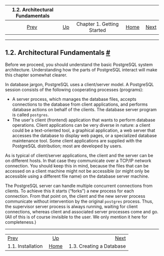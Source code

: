 <!--?xml version="1.0" encoding="UTF-8" standalone="no"?-->

|           1.2. Architectural Fundamentals          |                                                        |                            |                                                       |                                                            |
| :------------------------------------------------: | :----------------------------------------------------- | :------------------------: | ----------------------------------------------------: | ---------------------------------------------------------: |
| [Prev](tutorial-install.html "1.1. Installation")  | [Up](tutorial-start.html "Chapter 1. Getting Started") | Chapter 1. Getting Started | [Home](index.html "PostgreSQL 17devel Documentation") |  [Next](tutorial-createdb.html "1.3. Creating a Database") |

***

## 1.2. Architectural Fundamentals [#](#TUTORIAL-ARCH)

Before we proceed, you should understand the basic PostgreSQL system architecture. Understanding how the parts of PostgreSQL interact will make this chapter somewhat clearer.

In database jargon, PostgreSQL uses a client/server model. A PostgreSQL session consists of the following cooperating processes (programs):

*   A server process, which manages the database files, accepts connections to the database from client applications, and performs database actions on behalf of the clients. The database server program is called `postgres`.
*   The user's client (frontend) application that wants to perform database operations. Client applications can be very diverse in nature: a client could be a text-oriented tool, a graphical application, a web server that accesses the database to display web pages, or a specialized database maintenance tool. Some client applications are supplied with the PostgreSQL distribution; most are developed by users.

As is typical of client/server applications, the client and the server can be on different hosts. In that case they communicate over a TCP/IP network connection. You should keep this in mind, because the files that can be accessed on a client machine might not be accessible (or might only be accessible using a different file name) on the database server machine.

The PostgreSQL server can handle multiple concurrent connections from clients. To achieve this it starts (“forks”) a new process for each connection. From that point on, the client and the new server process communicate without intervention by the original `postgres` process. Thus, the supervisor server process is always running, waiting for client connections, whereas client and associated server processes come and go. (All of this is of course invisible to the user. We only mention it here for completeness.)

***

|                                                    |                                                        |                                                            |
| :------------------------------------------------- | :----------------------------------------------------: | ---------------------------------------------------------: |
| [Prev](tutorial-install.html "1.1. Installation")  | [Up](tutorial-start.html "Chapter 1. Getting Started") |  [Next](tutorial-createdb.html "1.3. Creating a Database") |
| 1.1. Installation                                  |  [Home](index.html "PostgreSQL 17devel Documentation") |                                   1.3. Creating a Database |
